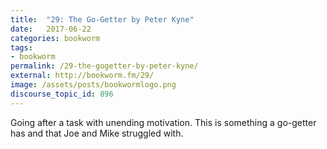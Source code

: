 ```yaml
---
title:  "29: The Go-Getter by Peter Kyne"
date:   2017-06-22
categories: bookworm
tags:
- bookworm
permalink: /29-the-gogetter-by-peter-kyne/
external: http://bookworm.fm/29/
image: /assets/posts/bookwormlogo.png
discourse_topic_id: 896
---
```

Going after a task with unending motivation. This is something a go-getter has and that Joe and Mike struggled with.
<!--more-->